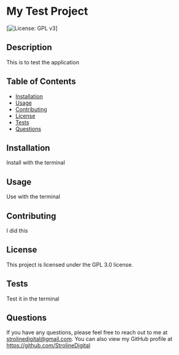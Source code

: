 # My Test Project
  [![License: GPL v3](https://img.shields.io/badge/License-GPLv3-blue.svg)]
  ## Description
  This is to test the application
  ## Table of Contents
  - [Installation](#installation)
  - [Usage](#usage)
  - [Contributing](#contributing)
  - [License](#license)
  - [Tests](#tests)
  - [Questions](#questions)
  ## Installation
  Install with the terminal
  ## Usage
  Use with the terminal
  ## Contributing
  I did this
  ## License
  This project is licensed under the GPL 3.0 license.
  ## Tests
  Test it in the terminal
  ## Questions
  If you have any questions, please feel free to reach out to me at strolinedigital@gmail.com. 
  You can also view my GitHub profile at https://github.com/StrolineDigital




